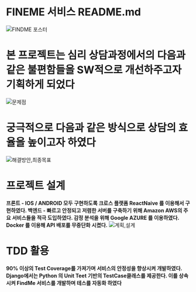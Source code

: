 # FINEME 서비스 README.md
![FINDME 포스터](https://user-images.githubusercontent.com/49577850/102770389-695a2380-43c7-11eb-98f6-cf81f62cd576.png)






# 본 프로젝트는 심리 상담과정에서의 다음과 같은 불편함들을 SW적으로 개선하주고자 기획하게 되었다
![문제점](https://user-images.githubusercontent.com/49577850/102770538-acb49200-43c7-11eb-8ea9-e8b085c0f4bf.png)






# 궁극적으로 다음과 같은 방식으로 상담의 효율을 높이고자 하였다
![해결방안,최종목표](https://user-images.githubusercontent.com/49577850/102770804-17fe6400-43c8-11eb-83af-68dadfebadd9.png)




# 프로젝트 설계 
 **프론트 - IOS / ANDROID 모두 구현하도록 크로스 플랫폼 ReactNaive 를 이용해서 구현하였다.
  백엔드 - 빠르고 안정되고 저렴한 서버를 구축하기 위해 Amazon AWS의 주요 서비스들을 적극 도입하였다. 감정 분석을 위해 Google AZURE 를 이용하였다. Docker 를 이용해 API 배포를 무중단화 시켰다.**
![계획,설계](https://user-images.githubusercontent.com/49577850/102771212-e0dc8280-43c8-11eb-9f21-f5faa62cd1c6.png)





# TDD 활용
 **90% 이상의 Test Coverage를 가져가며 서비스의 안정성을 향상시켜 개발하였다.
 Django에서는 Python 의 Unit Teet 기반의 TestCase클래스를 제공한다. 이를 상속시켜 FindMe 서비스를 개발하며 테스를 자동화 하였다**
 
